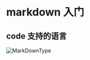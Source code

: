 <!--
 * @作者: 14770137
 * @Date: 2022-09-21 23:56:44
-->
# markdown 入门

## code 支持的语言
![MarkDownType](/image/MarkType.awebp)